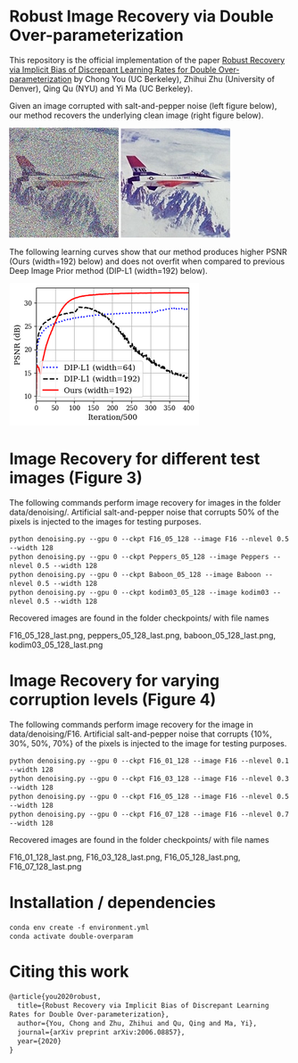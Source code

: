 # Robust Image Recovery via Double Over-parameterization

This repository is the official implementation of the paper [Robust Recovery via Implicit Bias of Discrepant Learning Rates for Double Over-parameterization](https://arxiv.org/abs/2006.08857) by Chong You (UC Berkeley), Zhihui Zhu (University of Denver), Qing Qu (NYU) and Yi Ma (UC Berkeley). 

Given an image corrupted with salt-and-pepper noise (left figure below), our method recovers the underlying clean image (right figure below).

![image](https://github.com/ChongYou/robust-image-recovery/blob/master/figs/corrupted.jpg)    ![image](https://github.com/ChongYou/robust-image-recovery/blob/master/figs/recovered.jpg)

The following learning curves show that our method produces higher PSNR (Ours (width=192) below) and does not overfit when compared to previous Deep Image Prior method (DIP-L1 (width=192) below).

![image](https://github.com/ChongYou/robust-image-recovery/blob/master/figs/PSNR.png)

# Image Recovery for different test images (Figure 3)

The following commands perform image recovery for images in the folder data/denoising/. Artificial salt-and-pepper noise that corrupts 50% of the pixels is injected to the images for testing purposes.

```
python denoising.py --gpu 0 --ckpt F16_05_128 --image F16 --nlevel 0.5 --width 128
python denoising.py --gpu 0 --ckpt Peppers_05_128 --image Peppers --nlevel 0.5 --width 128
python denoising.py --gpu 0 --ckpt Baboon_05_128 --image Baboon --nlevel 0.5 --width 128 
python denoising.py --gpu 0 --ckpt kodim03_05_128 --image kodim03 --nlevel 0.5 --width 128 
```
Recovered images are found in the folder checkpoints/ with file names

F16_05_128_last.png, peppers_05_128_last.png, baboon_05_128_last.png, kodim03_05_128_last.png

# Image Recovery for varying corruption levels (Figure 4)

The following commands perform image recovery for the image in data/denoising/F16. Artificial salt-and-pepper noise that corrupts {10%, 30%, 50%, 70%} of the pixels is injected to the image for testing purposes.

```
python denoising.py --gpu 0 --ckpt F16_01_128 --image F16 --nlevel 0.1 --width 128
python denoising.py --gpu 0 --ckpt F16_03_128 --image F16 --nlevel 0.3 --width 128
python denoising.py --gpu 0 --ckpt F16_05_128 --image F16 --nlevel 0.5 --width 128
python denoising.py --gpu 0 --ckpt F16_07_128 --image F16 --nlevel 0.7 --width 128
```
Recovered images are found in the folder checkpoints/ with file names

F16_01_128_last.png, F16_03_128_last.png, F16_05_128_last.png, F16_07_128_last.png

# Installation / dependencies

```
conda env create -f environment.yml
conda activate double-overparam
```

# Citing this work

```
@article{you2020robust,
  title={Robust Recovery via Implicit Bias of Discrepant Learning Rates for Double Over-parameterization},
  author={You, Chong and Zhu, Zhihui and Qu, Qing and Ma, Yi},
  journal={arXiv preprint arXiv:2006.08857},
  year={2020}
}
```
